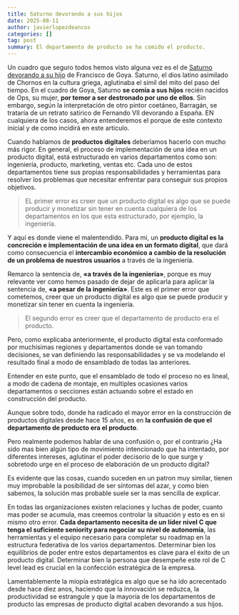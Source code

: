 ```yaml
---
title: Saturno devorando a sus hijos
date: 2025-08-11
author: javierlopezdeancos
categories: []
tag: post
summary: El departamento de producto se ha comido el producto.
---
```


Un cuadro que seguro todos hemos visto alguna vez es el de [Saturno devorando a su hijo](https://es.wikipedia.org/wiki/Saturno_devorando_a_su_hijo) de Francisco de Goya. Saturno, el dios latino asimilado de Chornos en la cultura griega, aglutinaba el símil del mito del paso del tiempo. En el cuadro de Goya, Saturno **se comía a sus hijos** recién nacidos de Ops, su mujer, **por temor a ser destronado por uno de ellos**. Sin embargo, según la interpretación de otro pintor coetáneo, Barragán, se trataría de un retrato satírico de Fernando VII devorando a España. EN cualquiera de los casos, ahora entenderemos el porque de este contexto inicial y de como incidirá en este articulo.

Cuando hablamos de **productos digitales** deberíamos hacerlo con mucho más rigor. En general, el proceso de implementación de una idea en un producto digital, está estructurado en varios departamentos como son: ingeniería, producto, marketing, ventas etc. Cada uno de estos departamentos tiene sus propias responsabilidades y herramientas para resolver los problemas que necesitar enfrentar para conseguir sus propios objetivos.

> EL primer error es creer que un producto digital es algo que se puede producir y monetizar sin tener en cuenta cualquiera de los departamentos en los que esta estructurado, por ejemplo, la ingeniería.

Y aquí es donde viene el malentendido. Para mi, un **producto digital es la concreción e implementación de una idea en
un formato digital**, que dará como consecuencia el **intercambio económico a cambio de la resolución de un problema de
nuestros usuarios** a través de la ingeniería.

Remarco la sentencia de, **«a través de la ingeniería»**, porque es muy relevante ver como hemos pasado de dejar de
aplicarla para aplicar la sentencia de, **«a pesar de la ingeniería»**. Este es el primer error que cometemos, creer que un producto digital es algo que se puede producir y monetizar sin tener en cuenta la ingeniería.

> El segundo error es creer que el departamento de producto era el producto.

Pero, como explicaba anteriormente, el producto digital esta conformado por muchísimas regiones y departamentos donde se van tomando decisiones, se van definiendo las responsabilidades y se va modelando el resultado final a modo de ensamblado de todas las anteriores.

Entender en este punto, que el ensamblado de todo el proceso no es lineal, a modo de cadena de montaje, en multiples
ocasiones varios departamentos o secciones están actuando sobre el estado en construcción del producto.

Aunque sobre todo, donde ha radicado el mayor error en la construcción de productos digitales desde hace 15 años, es en **la confusión de que el departamento de producto era el producto**.

Pero realmente podemos hablar de una confusión o, por el contrario ¿Ha sido mas bien algún tipo de movimiento intencionado que ha intentado, por diferentes intereses, aglutinar el poder decisorio de lo que surge y sobretodo urge en el proceso de elaboración de un producto digital?

Es evidente que las cosas, cuando suceden en un patron muy similar, tienen muy improbable la posibilidad de ser síntomas del azar, y como bien sabemos, la solución mas probable suele ser la mas sencilla de explicar.

En todas las organizaciones existen relaciones y luchas de poder, cuanto mas poder se acumula, mas creemos controlar la situación y esto es en si mismo otro error. **Cada departamento necesita de un líder nivel C que tenga el suficiente seniority para negociar su nivel de autonomía**, las herramientas y el equipo necesario para completar su roadmap en la estructura federativa de los varios departamentos. Determinar bien los equilibrios de poder entre estos departamentos es clave para el éxito de un producto digital. Determinar bien la persona que desempeñe este rol de C level lead es crucial en la confección estratégica de la empresa.

Lamentablemente la miopía estratégica es algo que se ha ido acrecentado desde hace diez anos, haciendo que la innovación se reduzca, la productividad se estrangule y que la mayoría de los departamentos de producto las empresas de producto digital acaben devorando a sus hijos.
